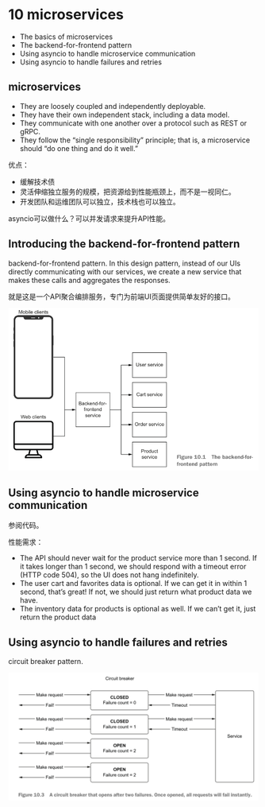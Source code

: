 # 10 microservices

- The basics of microservices
- The backend-for-frontend pattern
- Using asyncio to handle microservice communication
- Using asyncio to handle failures and retries

## microservices

- They are loosely coupled and independently deployable.
- They have their own independent stack, including a data model.
- They communicate with one another over a protocol such as REST or gRPC.
- They follow the “single responsibility” principle; that is, a microservice should “do one thing and do it well.”

优点：

- 缓解技术债
- 灵活伸缩独立服务的规模，把资源给到性能瓶颈上，而不是一视同仁。
- 开发团队和运维团队可以独立，技术栈也可以独立。

asyncio可以做什么？可以并发请求来提升API性能。

## Introducing the backend-for-frontend pattern

backend-for-frontend pattern. In this design pattern, instead of our UIs directly communicating with our services, 
we create a new service that makes these calls and aggregates the responses.

就是这是一个API聚合编排服务，专门为前端UI页面提供简单友好的接口。

![](./assets/Snipaste_2023-01-12_17-03-24.png)

## Using asyncio to handle microservice communication

参阅代码。

性能需求：
- The API should never wait for the product service more than 1 second. If it
takes longer than 1 second, we should respond with a timeout error (HTTP
code 504), so the UI does not hang indefinitely.
- The user cart and favorites data is optional. If we can get it in within 1 second,
that’s great! If not, we should just return what product data we have.
- The inventory data for products is optional as well. If we can’t get it, just return
the product data
  

## Using asyncio to handle failures and retries

circuit breaker pattern.

![](./assets/Snipaste_2023-01-12_18-17-19.png)